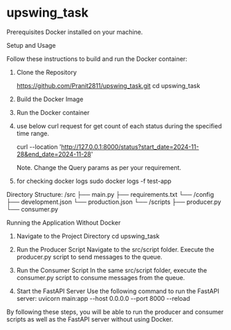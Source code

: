 # upswing_task


Prerequisites
    Docker installed on your machine.


Setup and Usage

Follow these instructions to build and run the Docker container:

1. Clone the Repository
    
    https://github.com/Pranit2811/upswing_task.git
    cd upswing_task
    
2. Build the Docker Image
   
3. Run the Docker container 

4. use below curl request for get count of each status during the specified time range.
    
    curl --location 'http://127.0.0.1:8000/status?start_date=2024-11-28&end_date=2024-11-28'

    Note. Change the Query params as per your requirement.
    
5. for checking docker logs sudo docker logs -f test-app

Directory Structure:
    /src
├── main.py
├── requirements.txt
└── /config
    ├── development.json
    └── production.json
└── /scripts
    ├── producer.py
    └── consumer.py

Running the Application Without Docker

1. Navigate to the Project Directory
    cd upswing_task


2. Run the Producer Script
    Navigate to the src/script folder.
    Execute the producer.py script to send messages to the queue.

3. Run the Consumer Script
    In the same src/script folder, execute the consumer.py script to consume messages from the queue.

4. Start the FastAPI Server
    Use the following command to run the FastAPI server:
    uvicorn main:app --host 0.0.0.0 --port 8000 --reload

By following these steps, you will be able to run the producer and consumer scripts as well as the FastAPI server without using Docker.